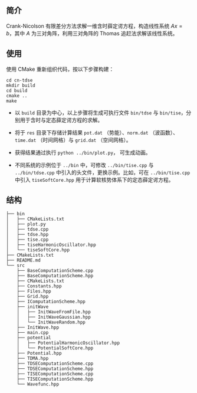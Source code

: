 ## 简介

Crank-Nicolson 有限差分方法求解一维含时薛定谔方程，构造线性系统 $Ax = b$，其中 $A$ 为三对角阵，利用三对角阵的 Thomas 追赶法求解该线性系统。

## 使用

使用 CMake 重新组织代码，按以下步骤构建：

```
cd cn-tdse
mkdir build
cd build
cmake ..
make
```

- 以 `build` 目录为中心，以上步骤将生成可执行文件 `bin/tdse` 与 `bin/tise`，分别用于含时与定态薛定谔方程的求解。

- 将于 `res` 目录下存储计算结果 `pot.dat` （势能）、`norm.dat` （波函数）、`time.dat` （时间网格）与 `grid.dat` （空间网格）。

- 获得结果通过执行 `python ../bin/plot.py`， 可生成动画。

- 不同系统的示例位于 `../bin` 中，可修改 `../bin/tise.cpp` 与 `../bin/tdse.cpp` 中引入的头文件，更换示例。比如，可在 `../bin/tise.cpp` 中引入 `tiseSoftCore.hpp` 用于计算软核势体系下的定态薛定谔方程。

## 结构

    ├── bin
    │   ├── CMakeLists.txt
    │   ├── plot.py
    │   ├── tdse.cpp
    │   ├── tdse.hpp
    │   ├── tise.cpp
    │   ├── tiseHarmonicOscillator.hpp
    │   └── tiseSoftCore.hpp
    ├── CMakeLists.txt
    ├── README.md
    └── src
        ├── BaseComputationScheme.cpp
        ├── BaseComputationScheme.hpp
        ├── CMakeLists.txt
        ├── Constants.hpp
        ├── Files.hpp
        ├── Grid.hpp
        ├── IComputationScheme.hpp
        ├── initWave
        │   ├── InitWaveFromFile.hpp
        │   ├── InitWaveGaussian.hpp
        │   └── InitWaveRandom.hpp
        ├── InitWave.hpp
        ├── main.cpp
        ├── potential
        │   ├── PotentialHarmonicOscillator.hpp
        │   └── PotentialSoftCore.hpp
        ├── Potential.hpp
        ├── TDMA.hpp
        ├── TDSEComputationScheme.cpp
        ├── TDSEComputationScheme.hpp
        ├── TISEComputationScheme.cpp
        ├── TISEComputationScheme.hpp
        └── Wavefunc.hpp
